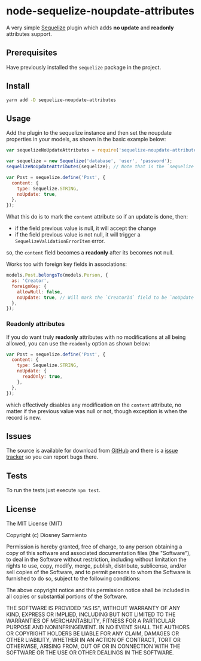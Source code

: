 # node-sequelize-noupdate-attributes

A very simple [Sequelize](https://github.com/sequelize/sequelize) plugin which adds **no update** and **readonly** attributes support.

## Prerequisites

Have previously installed the `sequelize` package in the project.

## Install

```sh
yarn add -D sequelize-noupdate-attributes
```

## Usage

Add the plugin to the sequelize instance and then set the noupdate
properties in your models, as shown in the basic example below:

```js
var sequelizeNoUpdateAttributes = require('sequelize-noupdate-attributes');

var sequelize = new Sequelize('database', 'user', 'password');
sequelizeNoUpdateAttributes(sequelize); // Note that is the `sequelize` instance the passed reference.

var Post = sequelize.define('Post', {
  content: {
    type: Sequelize.STRING,
    noUpdate: true,
  },
});
```

What this do is to mark the `content` attribute so if an update is done, then:

- if the field previous value is null, it will accept the change
- if the field previous value is not null, it will trigger a `SequelizeValidationErrorItem` error.

so, the `content` field becomes a **readonly** after its becomes not null.

Works too with foreign key fields in associations:

```js
models.Post.belongsTo(models.Person, {
  as: 'Creator',
  foreignKey: {
    allowNull: false,
    noUpdate: true, // Will mark the `CreatorId` field to be `noUpdate`d.
  },
});
```

### Readonly attributes

If you do want truly **readonly** attributes with no modifications at all
being allowed, you can use the `readonly` option as shown below:

```js
var Post = sequelize.define('Post', {
  content: {
    type: Sequelize.STRING,
    noUpdate: {
      readOnly: true,
    },
  },
});
```

which effectively disables any modification on the `content` attribute,
no matter if the previous value was null or not, though exception is
when the record is new.

## Issues

The source is available for download from [GitHub](https://github.com/diosney/node-sequelize-noupdate-attributes)
and there is a [issue tracker](https://github.com/diosney/node-sequelize-noupdate-attributes/issues) so you can report bugs there.

## Tests

To run the tests just execute `npm test`.

## License

The MIT License (MIT)

Copyright (c) Diosney Sarmiento

Permission is hereby granted, free of charge, to any person obtaining a copy
of this software and associated documentation files (the "Software"), to deal
in the Software without restriction, including without limitation the rights
to use, copy, modify, merge, publish, distribute, sublicense, and/or sell
copies of the Software, and to permit persons to whom the Software is
furnished to do so, subject to the following conditions:

The above copyright notice and this permission notice shall be included in
all copies or substantial portions of the Software.

THE SOFTWARE IS PROVIDED "AS IS", WITHOUT WARRANTY OF ANY KIND, EXPRESS OR
IMPLIED, INCLUDING BUT NOT LIMITED TO THE WARRANTIES OF MERCHANTABILITY,
FITNESS FOR A PARTICULAR PURPOSE AND NONINFRINGEMENT. IN NO EVENT SHALL THE
AUTHORS OR COPYRIGHT HOLDERS BE LIABLE FOR ANY CLAIM, DAMAGES OR OTHER
LIABILITY, WHETHER IN AN ACTION OF CONTRACT, TORT OR OTHERWISE, ARISING FROM,
OUT OF OR IN CONNECTION WITH THE SOFTWARE OR THE USE OR OTHER DEALINGS IN
THE SOFTWARE.
